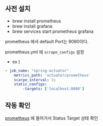 ## 사전 설치

* brew install prometheus
* brew install grafana
* brew services start prometheus grafana

prometheus 에서 default Port는 9090이다. 

prometheus.yml 에 `scrape_configs` 설정 
* ex ) 
```yaml
- job_name: "spring-actuator"
    metrics_path: 'actuator/prometheus'
    scarpe_interval: 1s
    static_configs:
        -targets: ['localhost:8080']
```
## 작동 확인
[prometheus](http://localhost:9090) 에 들어가서 Status Target 상태 확인 



